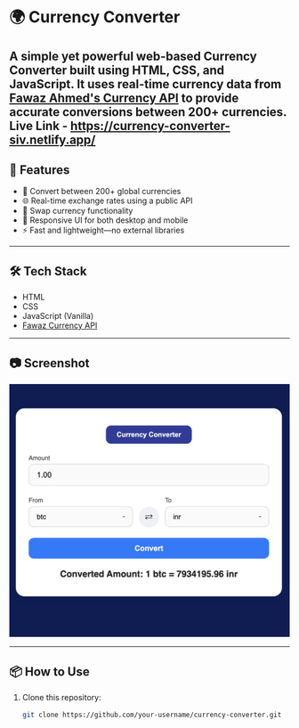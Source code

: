 # 🌍 Currency Converter

A simple yet powerful web-based Currency Converter built using **HTML**, **CSS**, and **JavaScript**. It uses real-time currency data from [Fawaz Ahmed's Currency API](https://github.com/fawazahmed0/currency-api) to provide accurate conversions between 200+ currencies.
Live Link - https://currency-converter-siv.netlify.app/
---

## 🚀 Features

- 🔄 Convert between 200+ global currencies
- 🌐 Real-time exchange rates using a public API
- 🔁 Swap currency functionality
- 📱 Responsive UI for both desktop and mobile
- ⚡ Fast and lightweight—no external libraries

---

## 🛠️ Tech Stack

- HTML
- CSS
- JavaScript (Vanilla)
- [Fawaz Currency API](https://fawazahmed.github.io/Currency-API/)

---

## 📷 Screenshot

![Currency Converter Screenshot](Screenshot2.png)


---

## 📦 How to Use

1. Clone this repository:
   ```bash
   git clone https://github.com/your-username/currency-converter.git
